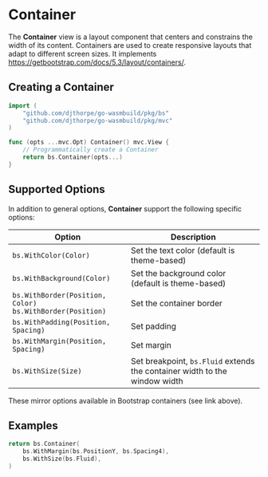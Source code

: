 # Container

The **Container** view is a layout component that centers and constrains the width of its content. Containers are used to create responsive layouts that adapt to different screen sizes. It implements <https://getbootstrap.com/docs/5.3/layout/containers/>.

## Creating a Container

```go
import (
    "github.com/djthorpe/go-wasmbuild/pkg/bs"
    "github.com/djthorpe/go-wasmbuild/pkg/mvc"
)

func (opts ...mvc.Opt) Container() mvc.View {
    // Programmatically create a Container
    return bs.Container(opts...)
}
```

## Supported Options

In addition to general options, **Container**  support the following specific options:

| Option | Description |
|--------|-------------|
| `bs.WithColor(Color)` | Set the text color (default is theme-based) |
| `bs.WithBackground(Color)` | Set the background color (default is theme-based) |
| `bs.WithBorder(Position, Color)`<br>`bs.WithBorder(Position)` | Set the container border |
| `bs.WithPadding(Position, Spacing)` | Set padding |
| `bs.WithMargin(Position, Spacing)` | Set margin |
| `bs.WithSize(Size)` | Set breakpoint, `bs.Fluid` extends the container width to the window width |

These mirror options available in Bootstrap containers (see link above).

## Examples

```go
return bs.Container(
    bs.WithMargin(bs.PositionY, bs.Spacing4),
    bs.WithSize(bs.Fluid),
)
```

